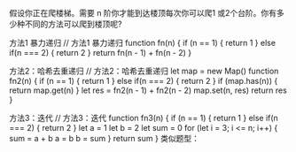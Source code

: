 假设你正在爬楼梯。需要 n 阶你才能到达楼顶每次你可以爬1 或2个台阶。你有多少种不同的方法可以爬到楼顶呢?

方法1 暴力递归
// 方法1 暴力递归
function fn(n) {
  if (n == 1) {
    return 1
  } else if(n === 2) {
    return 2
  }
  return fn(n - 1) + fn(n - 2)
}

方法2：哈希去重递归
// 方法2：哈希去重递归
let map = new Map()
function fn2(n) {
  if (n == 1) {
    return 1
  } else if(n === 2) {
    return 2
  }
  if (map.has(n)) {
    return map.get(n)
  }
  let res = fn2(n - 1) + fn2(n - 2)
  map.set(n, res)
  return res
}

方法3：迭代
// 方法3：迭代
function fn3(n) {
  if (n == 1) {
    return 1
  } else if(n === 2) {
    return 2
  }
  let a = 1
  let b = 2
  let sum = 0
  for (let i = 3; i <= n; i++) {
    sum = a + b
    a = b
    b = sum
  }
  return sum
}
类似题型：

